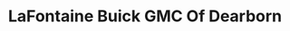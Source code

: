 ---
title: "LaFontaine Buick GMC Of Dearborn"
url: /dearborn/lafontaine-buick-gmc-of-dearborn/
shop: Autohaus
---